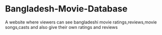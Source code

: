 # Bangladesh-Movie-Database
A website where viewers can see bangladeshi movie ratings,reviews,movie songs,casts and also give their own ratings and reviews
